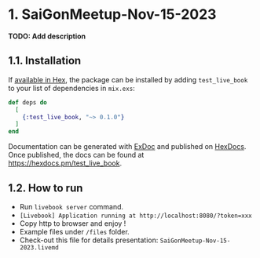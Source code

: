 # 1. SaiGonMeetup-Nov-15-2023

**TODO: Add description**

## 1.1. Installation

If [available in Hex](https://hex.pm/docs/publish), the package can be installed
by adding `test_live_book` to your list of dependencies in `mix.exs`:

```elixir
def deps do
  [
    {:test_live_book, "~> 0.1.0"}
  ]
end
```

Documentation can be generated with [ExDoc](https://github.com/elixir-lang/ex_doc)
and published on [HexDocs](https://hexdocs.pm). Once published, the docs can
be found at <https://hexdocs.pm/test_live_book>.


## 1.2. How to run
* Run `livebook server` command.
* `[Livebook] Application running at http://localhost:8080/?token=xxx`
* Copy http to browser and enjoy !
* Example files under `/files` folder.
* Check-out this file for details presentation: `SaiGonMeetup-Nov-15-2023.livemd`